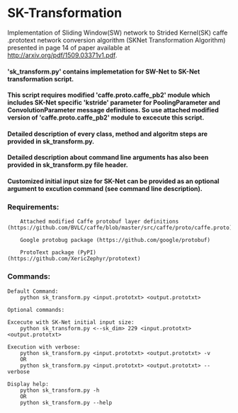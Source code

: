 # SK-Transformation
Implementation of Sliding Window(SW) network to Strided Kernel(SK) caffe .prototext network conversion algorithm (SKNet Transformation Algorithm) presented in page 14 of paper available at http://arxiv.org/pdf/1509.03371v1.pdf.

#### 'sk_transform.py' contains implemetation for SW-Net to SK-Net transformation script.
#### This script requires modified 'caffe.proto.caffe_pb2' module which includes SK-Net specific 'kstride' parameter for      PoolingParameter and ConvolutionParameter message definitions. So use attached modified version of 'caffe.proto.caffe_pb2' module to excecute this script.
#### Detailed description of every class, method and algoritm steps are provided in sk_transform.py.
#### Detailed description about command line arguments has also been provided in sk_transform.py file header.
#### Customized initial input size for SK-Net can be provided as an optional argument to excution command (see command line description).

### Requirements:

        Attached modified Caffe protobuf layer definitions (https://github.com/BVLC/caffe/blob/master/src/caffe/proto/caffe.proto)
        
        Google protobug package (https://github.com/google/protobuf)
        
        ProtoText package (PyPI) (https://github.com/XericZephyr/prototext)

### Commands:

    Default Command:
        python sk_transform.py <input.prototxt> <output.prototxt>

    Optional commands:

    Excecute with SK-Net initial input size:
        python sk_transform.py <--sk_dim> 229 <input.prototxt> <output.prototxt>
    
    Execution with verbose:
        python sk_transform.py <input.prototxt> <output.prototxt> -v
        OR
        python sk_transform.py <input.prototxt> <output.prototxt> --verbose
    
    Display help:
        python sk_transform.py -h
        OR
        python sk_transform.py --help
      
  
